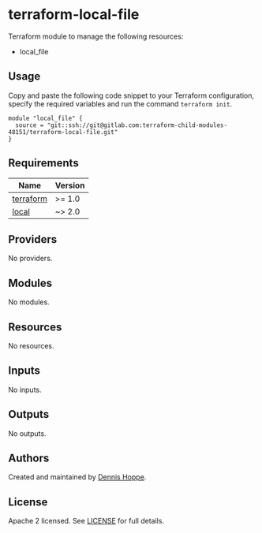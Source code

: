 # terraform-local-file

Terraform module to manage the following resources:

* local_file

## Usage

Copy and paste the following code snippet to your Terraform configuration,
specify the required variables and run the command `terraform init`.

```hcl
module "local_file" {
  source = "git::ssh://git@gitlab.com:terraform-child-modules-48151/terraform-local-file.git"
}
```

<!-- BEGIN_TF_DOCS -->
## Requirements

| Name | Version |
|------|---------|
| <a name="requirement_terraform"></a> [terraform](#requirement\_terraform) | >= 1.0 |
| <a name="requirement_local"></a> [local](#requirement\_local) | ~> 2.0 |

## Providers

No providers.

## Modules

No modules.

## Resources

No resources.

## Inputs

No inputs.

## Outputs

No outputs.
<!-- END_TF_DOCS -->

## Authors

Created and maintained by [Dennis Hoppe](https://gitlab.com/dhoppeIT).

## License

Apache 2 licensed. See [LICENSE](LICENSE) for full details.
